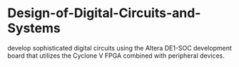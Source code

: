 # Design-of-Digital-Circuits-and-Systems

develop sophisticated digital circuits using the Altera DE1-SOC development board that utilizes the Cyclone V FPGA combined with peripheral devices.
